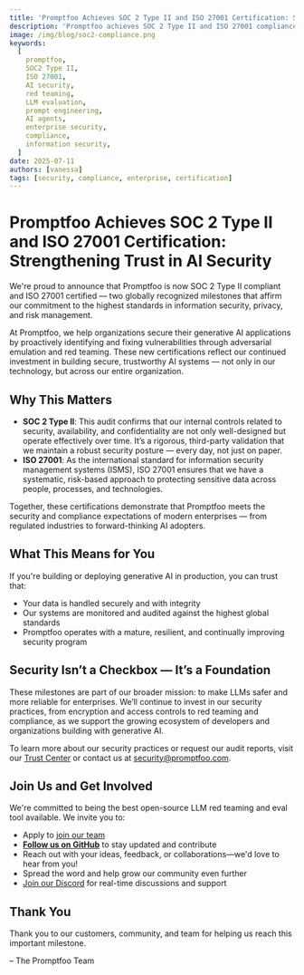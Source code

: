 ```yaml
---
title: 'Promptfoo Achieves SOC 2 Type II and ISO 27001 Certification: Strengthening Trust in AI Security'
description: 'Promptfoo achieves SOC 2 Type II and ISO 27001 compliance, demonstrating enterprise-grade security for AI red teaming and LLM evaluation tools.'
image: /img/blog/soc2-compliance.png
keywords:
  [
    promptfoo,
    SOC2 Type II,
    ISO 27001,
    AI security,
    red teaming,
    LLM evaluation,
    prompt engineering,
    AI agents,
    enterprise security,
    compliance,
    information security,
  ]
date: 2025-07-11
authors: [vanessa]
tags: [security, compliance, enterprise, certification]
---
```


# Promptfoo Achieves SOC 2 Type II and ISO 27001 Certification: Strengthening Trust in AI Security

We're proud to announce that Promptfoo is now SOC 2 Type II compliant and ISO 27001 certified — two globally recognized milestones that affirm our commitment to the highest standards in information security, privacy, and risk management.

At Promptfoo, we help organizations secure their generative AI applications by proactively identifying and fixing vulnerabilities through adversarial emulation and red teaming. These new certifications reflect our continued investment in building secure, trustworthy AI systems — not only in our technology, but across our entire organization.

<!-- truncate -->

## Why This Matters

- **SOC 2 Type II**: This audit confirms that our internal controls related to security, availability, and confidentiality are not only well-designed but operate effectively over time. It’s a rigorous, third-party validation that we maintain a robust security posture — every day, not just on paper.
- **ISO 27001**: As the international standard for information security management systems (ISMS), ISO 27001 ensures that we have a systematic, risk-based approach to protecting sensitive data across people, processes, and technologies.

Together, these certifications demonstrate that Promptfoo meets the security and compliance expectations of modern enterprises — from regulated industries to forward-thinking AI adopters.

## What This Means for You

If you're building or deploying generative AI in production, you can trust that:

- Your data is handled securely and with integrity
- Our systems are monitored and audited against the highest global standards
- Promptfoo operates with a mature, resilient, and continually improving security program

## Security Isn’t a Checkbox — It’s a Foundation

These milestones are part of our broader mission: to make LLMs safer and more reliable for enterprises. We’ll continue to invest in our security practices, from encryption and access controls to red teaming and compliance, as we support the growing ecosystem of developers and organizations building with generative AI.

To learn more about our security practices or request our audit reports, visit our [Trust Center](https://trust.promptfoo.dev/) or contact us at security@promptfoo.com.

## Join Us and Get Involved

We're committed to being the best open-source LLM red teaming and eval tool available. We invite you to:

- Apply to [join our team](https://promptfoo.dev/careers)
- [**Follow us on GitHub**](https://github.com/promptfoo/promptfoo) to stay updated and contribute
- Reach out with your ideas, feedback, or collaborations—we'd love to hear from you!
- Spread the word and help grow our community even further
- [Join our Discord](https://discord.gg/promptfoo) for real-time discussions and support

## Thank You

Thank you to our customers, community, and team for helping us reach this important milestone.

– The Promptfoo Team
